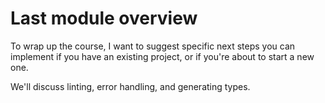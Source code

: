 # Last module overview

To wrap up the course, I want to suggest specific next steps you can implement if you have an existing project, or if you're about to start a new one.

We'll discuss linting, error handling, and generating types.
